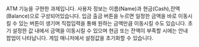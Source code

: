 ATM 기능을 구현한 과제입니다.
사용자 정보는 이름(Name)과 현금(Cash),잔액(Balance)으로 구성되어있습니다.
입금 출금 버튼을 누르면 일정한 금액을 바로 이동시킬 수 있는 버튼이 생기며 직접입력을 통해 원하는 금액만큼 이동시킬 수도 있습니다.
초기 설정한 값 내에서 금액을 이동시킬 수 있으며 현금 또는 잔액이 부족할 시에는 안내 팝업이 나타납니다.
게임 매니저에서 설정값을 초기화할 수 있습니다.
